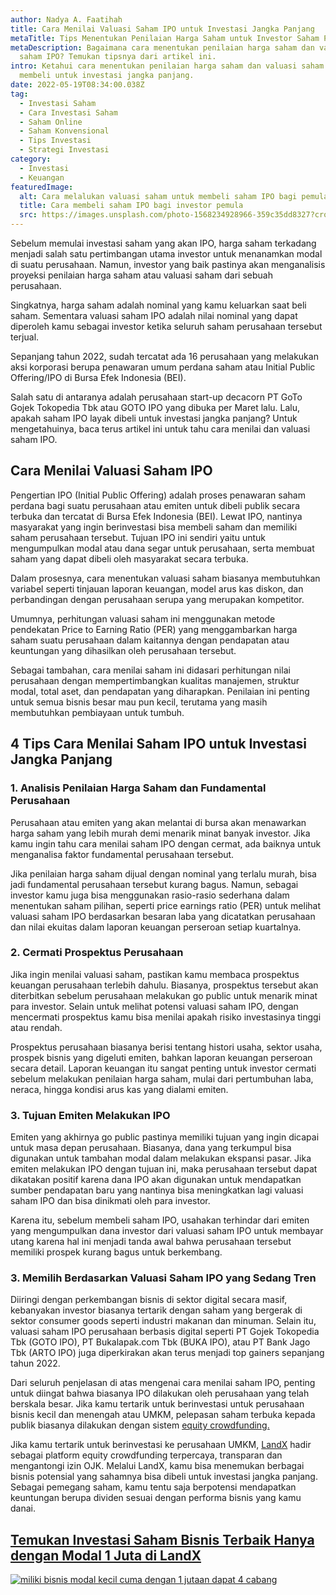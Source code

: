 ```yaml
---
author: Nadya A. Faatihah
title: Cara Menilai Valuasi Saham IPO untuk Investasi Jangka Panjang
metaTitle: Tips Menentukan Penilaian Harga Saham untuk Investor Saham Pemula
metaDescription: Bagaimana cara menentukan penilaian harga saham dan valuasi
  saham IPO? Temukan tipsnya dari artikel ini.
intro: Ketahui cara menentukan penilaian harga saham dan valuasi saham sebelum
  membeli untuk investasi jangka panjang.
date: 2022-05-19T08:34:00.038Z
tag:
  - Investasi Saham
  - Cara Investasi Saham
  - Saham Online
  - Saham Konvensional
  - Tips Investasi
  - Strategi Investasi
category:
  - Investasi
  - Keuangan
featuredImage:
  alt: Cara melalukan valuasi saham untuk membeli saham IPO bagi pemula
  title: Cara membeli saham IPO bagi investor pemula
  src: https://images.unsplash.com/photo-1568234928966-359c35dd8327?crop=entropy&cs=tinysrgb&fm=jpg&ixlib=rb-1.2.1&q=80&raw_url=true&ixid=MnwxMjA3fDB8MHxwaG90by1wYWdlfHx8fGVufDB8fHx8&auto=format&fit=crop&w=926
---
```

Sebelum memulai investasi saham  yang akan IPO, harga saham terkadang menjadi salah satu pertimbangan utama investor untuk menanamkan modal di suatu perusahaan. Namun, investor yang baik pastinya akan menganalisis proyeksi penilaian harga saham atau valuasi saham dari sebuah perusahaan. 

Singkatnya, harga saham adalah nominal yang kamu keluarkan saat beli saham. Sementara valuasi saham IPO adalah nilai nominal yang dapat diperoleh kamu sebagai investor ketika seluruh saham perusahaan tersebut terjual.

Sepanjang tahun 2022, sudah tercatat ada 16 perusahaan yang melakukan aksi korporasi berupa penawaran umum perdana saham atau Initial Public Offering/IPO di Bursa Efek Indonesia (BEI). 

Salah satu di antaranya adalah perusahaan start-up decacorn PT GoTo Gojek Tokopedia Tbk atau GOTO IPO yang dibuka per Maret lalu. Lalu, apakah saham IPO layak dibeli untuk investasi jangka panjang? Untuk mengetahuinya, baca terus artikel ini untuk tahu cara menilai dan valuasi saham IPO.

## Cara Menilai Valuasi Saham IPO

Pengertian IPO (Initial Public Offering) adalah proses penawaran saham perdana bagi suatu perusahaan atau emiten untuk dibeli publik secara terbuka dan tercatat di Bursa Efek Indonesia (BEI). Lewat IPO, nantinya masyarakat yang ingin berinvestasi bisa membeli saham dan memiliki saham perusahaan tersebut. Tujuan IPO ini sendiri yaitu untuk mengumpulkan modal atau dana segar untuk perusahaan, serta membuat saham yang dapat dibeli oleh masyarakat secara terbuka.

Dalam prosesnya, cara menentukan valuasi saham biasanya membutuhkan variabel seperti tinjauan laporan keuangan, model arus kas diskon, dan perbandingan dengan perusahaan serupa yang merupakan kompetitor. 

Umumnya, perhitungan valuasi saham ini menggunakan metode pendekatan Price to Earning Ratio (PER) yang menggambarkan harga saham suatu perusahaan dalam kaitannya dengan pendapatan atau keuntungan yang dihasilkan oleh perusahaan tersebut.

Sebagai tambahan, cara menilai saham ini didasari perhitungan nilai perusahaan dengan mempertimbangkan kualitas manajemen, struktur modal, total aset, dan pendapatan yang diharapkan. Penilaian ini penting untuk semua bisnis besar mau pun kecil, terutama yang masih membutuhkan pembiayaan untuk tumbuh.

## 4 Tips Cara Menilai Saham IPO untuk Investasi Jangka Panjang

### 1. Analisis Penilaian Harga Saham dan Fundamental Perusahaan

Perusahaan atau emiten yang akan melantai di bursa akan menawarkan harga saham yang lebih murah demi menarik minat banyak investor. Jika kamu ingin tahu cara menilai saham IPO dengan cermat, ada baiknya untuk menganalisa faktor fundamental perusahaan tersebut. 

Jika penilaian harga saham dijual dengan nominal yang terlalu murah, bisa jadi fundamental perusahaan tersebut kurang bagus. Namun, sebagai investor kamu juga bisa menggunakan rasio-rasio sederhana dalam menentukan saham pilihan, seperti price earnings ratio (PER) untuk melihat valuasi saham IPO berdasarkan besaran laba yang dicatatkan perusahaan dan nilai ekuitas dalam laporan keuangan perseroan setiap kuartalnya. 

### 2. Cermati Prospektus Perusahaan

Jika ingin menilai valuasi saham, pastikan kamu membaca prospektus keuangan perusahaan terlebih dahulu. Biasanya, prospektus tersebut akan diterbitkan sebelum perusahaan melakukan go public untuk menarik minat para investor. Selain untuk melihat potensi valuasi saham IPO, dengan mencermati prospektus kamu bisa menilai apakah risiko investasinya tinggi atau rendah.

Prospektus perusahaan biasanya berisi tentang histori usaha, sektor usaha, prospek bisnis yang digeluti emiten, bahkan laporan keuangan perseroan secara detail. Laporan keuangan itu sangat penting untuk investor cermati sebelum melakukan penilaian harga saham, mulai dari pertumbuhan laba, neraca, hingga kondisi arus kas yang dialami emiten.

### 3. Tujuan Emiten Melakukan IPO

Emiten yang akhirnya go public pastinya memiliki tujuan yang ingin dicapai untuk masa depan perusahaan. Biasanya, dana yang terkumpul bisa digunakan untuk tambahan modal dalam melakukan ekspansi pasar. Jika emiten melakukan IPO dengan tujuan ini, maka perusahaan tersebut dapat dikatakan positif karena dana IPO akan digunakan untuk mendapatkan sumber pendapatan baru yang nantinya bisa meningkatkan lagi valuasi saham IPO dan bisa dinikmati oleh para investor. 

Karena itu, sebelum membeli saham IPO, usahakan terhindar dari emiten yang mengumpulkan dana investor dari valuasi saham IPO untuk membayar utang karena hal ini menjadi tanda awal bahwa perusahaan tersebut memiliki prospek kurang bagus untuk berkembang.

### 3. Memilih Berdasarkan Valuasi Saham IPO yang Sedang Tren

Diiringi dengan perkembangan bisnis di sektor digital secara masif, kebanyakan investor biasanya tertarik dengan saham yang bergerak di sektor consumer goods seperti industri makanan dan minuman. Selain itu, valuasi saham IPO perusahaan berbasis digital seperti PT Gojek Tokopedia Tbk (GOTO IPO), PT Bukalapak.com Tbk (BUKA IPO), atau PT Bank Jago Tbk (ARTO IPO) juga diperkirakan akan terus menjadi top gainers sepanjang tahun 2022.

Dari seluruh penjelasan di atas mengenai cara menilai saham IPO, penting untuk diingat bahwa biasanya IPO dilakukan oleh perusahaan yang telah berskala besar. Jika kamu tertarik untuk berinvestasi untuk perusahaan bisnis kecil dan menengah atau UMKM, pelepasan saham terbuka kepada publik biasanya dilakukan dengan sistem [equity crowdfunding.](https://landx.id/project/?utm_source=Blog&utm_medium=organic+keyword&utm_campaign=blog&utm_id=Blog)

Jika kamu tertarik untuk berinvestasi ke perusahaan UMKM, [LandX](https://landx.id/) hadir sebagai platform equity crowdfunding terpercaya, transparan dan mengantongi izin OJK. Melalui LandX, kamu bisa menemukan berbagai bisnis potensial yang sahamnya bisa dibeli untuk investasi jangka panjang. Sebagai pemegang saham, kamu tentu saja berpotensi mendapatkan keuntungan berupa dividen sesuai dengan performa bisnis yang kamu danai. 

## [Temukan Investasi Saham Bisnis Terbaik Hanya dengan Modal 1 Juta di LandX](https://landx.id/project/?utm_source=Blog&utm_medium=organic+keyword&utm_campaign=blog&utm_id=Blog)

[![miliki bisnis modal kecil cuma dengan 1 jutaan dapat 4 cabang ](https://accountgram-production.sfo2.cdn.digitaloceanspaces.com/landx_ghost/2021/11/jadi-owner-bisnis-hanya-1-jutaan-dengan-cuan-yang-sangat-menjanjikan.png)](https://landx.id/project/?utm_source=Blog&utm_medium=organic+keyword&utm_campaign=blog&utm_id=Blog)